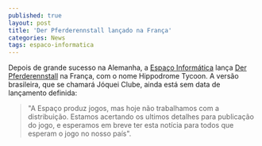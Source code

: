 ```yaml
---
published: true
layout: post
title: 'Der Pferderennstall lançado na França'
categories: News
tags: espaco-informatica
---
```

Depois de grande sucesso na Alemanha, a <a href="http://www.espacoinf.com/" target="_blank">Espaço Informática</a>
 lança <a href="{{ site.baseurl }}/2005/09/22/der-pferderennstall/">Der Pferderennstall</a>
 na França, com o nome Hippodrome Tycoon.
A versão brasileira, que se chamará Jóquei Clube, ainda está sem data de lançamento definida:

> "A Espaço produz jogos, mas hoje não trabalhamos com a distribuição. Estamos acertando os ultimos detalhes para publicação do jogo, e esperamos em breve ter esta notícia para todos que esperam o jogo no nosso país".